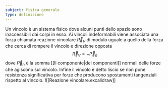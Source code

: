 ```yaml
---
subject: fisica generale
type: definizione
---
```

Un vincolo è un sistema fisico dove alcuni punti dello spazio sono inaccessibili dai corpi in esso.
Ai vincoli indeformabili viene associata una forza chiamata reazione vincolare $\vec{R}_V$ di modulo uguale a quello della forza che cerca di rompere il vincolo e direzione opposta
$$
\vec{R}_V=-\vec{P}_n
$$
dove $\vec{P}_n$ è la somma [[Il componente|dei componenti]] normali delle forze che agiscono sul vincolo.
Infine il vincolo è detto liscio se non pone resistenza significativa per forze che producono spostamenti tangenziali rispetto al vincolo.
![[Reazione vincolare.excalidraw]]